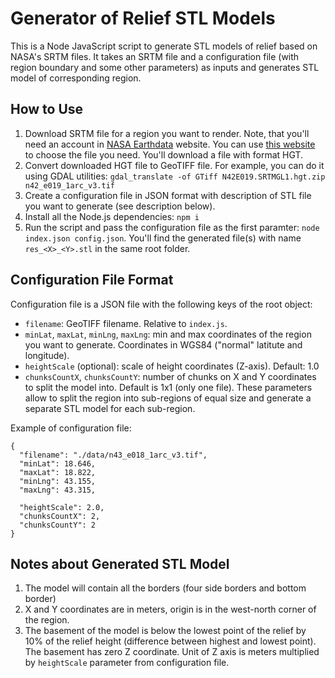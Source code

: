 # Generator of Relief STL Models

This is a Node JavaScript script to generate STL models of relief based on NASA's SRTM files. It takes an SRTM file and a configuration file (with region boundary and some other parameters) as inputs and generates STL model of corresponding region.

## How to Use

1. Download SRTM file for a region you want to render. Note, that you'll need an account in [NASA Earthdata](https://urs.earthdata.nasa.gov/users/new) website. You can use [this website](https://dwtkns.com/srtm30m/) to choose the file you need. You'll download a file with format HGT.
2. Convert downloaded HGT file to GeoTIFF file. For example, you can do it using GDAL utilities: `gdal_translate -of GTiff N42E019.SRTMGL1.hgt.zip n42_e019_1arc_v3.tif`
3. Create a configuration file in JSON format with description of STL file you want to generate (see description below).
4. Install all the Node.js dependencies: `npm i`
5. Run the script and pass the configuration file as the first paramter: `node index.json config.json`. You'll find the generated file(s) with name `res_<X>_<Y>.stl` in the same root folder.

## Configuration File Format

Configuration file is a JSON file with the following keys of the root object:

- `filename`: GeoTIFF filename. Relative to `index.js`.
- `minLat`, `maxLat`, `minLng`, `maxLng`: min and max coordinates of the region you want to generate. Coordinates in WGS84 ("normal" latitute and longitude).
- `heightScale` (optional): scale of height coordinates (Z-axis). Default: 1.0
- `chunksCountX`, `chunksCountY`: number of chunks on X and Y coordinates to split the model into. Default is 1x1 (only one file). These parameters allow to split the region into sub-regions of equal size and generate a separate STL model for each sub-region.

Example of configuration file:

```
{
  "filename": "./data/n43_e018_1arc_v3.tif",
  "minLat": 18.646,
  "maxLat": 18.822,
  "minLng": 43.155,
  "maxLng": 43.315,

  "heightScale": 2.0,
  "chunksCountX": 2,
  "chunksCountY": 2
}
```

## Notes about Generated STL Model

1. The model will contain all the borders (four side borders and bottom border)
2. X and Y coordinates are in meters, origin is in the west-north corner of the region.
3. The basement of the model is below the lowest point of the relief by 10% of the relief height (difference between highest and lowest point). The basement has zero Z coordinate. Unit of Z axis is meters multiplied by `heightScale` parameter from configuration file.
